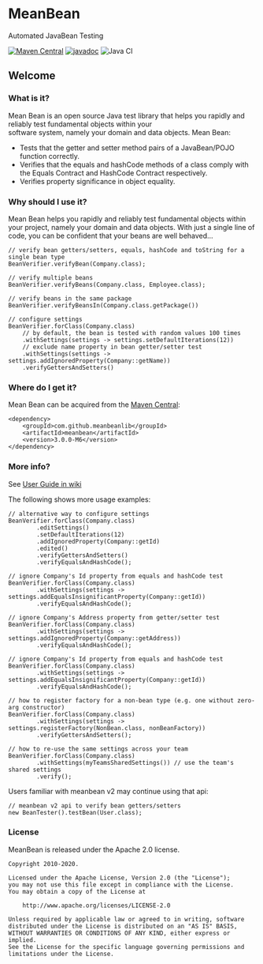 # MeanBean

Automated JavaBean Testing

[![Maven Central](https://maven-badges.herokuapp.com/maven-central/com.github.meanbeanlib/meanbean/badge.svg)](https://maven-badges.herokuapp.com/maven-central/com.github.meanbeanlib/meanbean)
 [![javadoc](https://javadoc.io/badge2/com.github.meanbeanlib/meanbean/javadoc.svg)](https://javadoc.io/doc/com.github.meanbeanlib/meanbean) 
![Java CI](https://github.com/meanbeanlib/meanbean/workflows/Java%20CI/badge.svg)

## Welcome

### What is it?

Mean Bean is an open source Java test library that helps you rapidly and reliably test fundamental objects within your <br/>
software system, namely your domain and data objects. Mean Bean:

  - Tests that the getter and setter method pairs of a JavaBean/POJO function correctly.
  - Verifies that the equals and hashCode methods of a class comply with the Equals Contract and HashCode Contract respectively.
  - Verifies property significance in object equality.

### Why should I use it?

Mean Bean helps you rapidly and reliably test fundamental objects within your project, namely your domain and data objects.
With just a single line of code, you can be confident that your beans are well behaved…

	// verify bean getters/setters, equals, hashCode and toString for a single bean type
	BeanVerifier.verifyBean(Company.class);
	
	// verify multiple beans
	BeanVerifier.verifyBeans(Company.class, Employee.class);
	
	// verify beans in the same package
	BeanVerifier.verifyBeansIn(Company.class.getPackage())
	
	// configure settings
	BeanVerifier.forClass(Company.class)
		// by default, the bean is tested with random values 100 times
		.withSettings(settings -> settings.setDefaultIterations(12))
		// exclude name property in bean getter/setter test
		.withSettings(settings -> settings.addIgnoredProperty(Company::getName))
		.verifyGettersAndSetters()

### Where do I get it?

Mean Bean can be acquired from the <a href="https://maven-badges.herokuapp.com/maven-central/com.github.meanbeanlib/meanbean">Maven Central</a>:

    <dependency>
        <groupId>com.github.meanbeanlib</groupId>
        <artifactId>meanbean</artifactId>
        <version>3.0.0-M6</version>
    </dependency>

### More info?

See [User Guide in wiki](https://github.com/meanbeanlib/meanbean/wiki)

The following shows more usage examples:

	// alternative way to configure settings
	BeanVerifier.forClass(Company.class)
			.editSettings()
			.setDefaultIterations(12)
			.addIgnoredProperty(Company::getId)
			.edited()
			.verifyGettersAndSetters()
			.verifyEqualsAndHashCode();
	
	// ignore Company's Id property from equals and hashCode test
	BeanVerifier.forClass(Company.class)
			.withSettings(settings -> settings.addEqualsInsignificantProperty(Company::getId))
			.verifyEqualsAndHashCode();
	
	// ignore Company's Address property from getter/setter test
	BeanVerifier.forClass(Company.class)
			.withSettings(settings -> settings.addIgnoredProperty(Company::getAddress))
			.verifyEqualsAndHashCode();
	
	// ignore Company's Id property from equals and hashCode test
	BeanVerifier.forClass(Company.class)
			.withSettings(settings -> settings.addEqualsInsignificantProperty(Company::getId))
			.verifyEqualsAndHashCode();
			
	// how to register factory for a non-bean type (e.g. one without zero-arg constructor) 
	BeanVerifier.forClass(Company.class)
			.withSettings(settings -> settings.registerFactory(NonBean.class, nonBeanFactory))
			.verifyGettersAndSetters();
	
	// how to re-use the same settings across your team
	BeanVerifier.forClass(Company.class)
			.withSettings(myTeamsSharedSettings()) // use the team's shared settings
			.verify();

Users familiar with meanbean v2 may continue using that api:

	// meanbean v2 api to verify bean getters/setters
	new BeanTester().testBean(User.class);
	
### License

MeanBean is released under the Apache 2.0 license.

```
Copyright 2010-2020.

Licensed under the Apache License, Version 2.0 (the "License");
you may not use this file except in compliance with the License.
You may obtain a copy of the License at

    http://www.apache.org/licenses/LICENSE-2.0

Unless required by applicable law or agreed to in writing, software
distributed under the License is distributed on an "AS IS" BASIS,
WITHOUT WARRANTIES OR CONDITIONS OF ANY KIND, either express or implied.
See the License for the specific language governing permissions and
limitations under the License.
```
